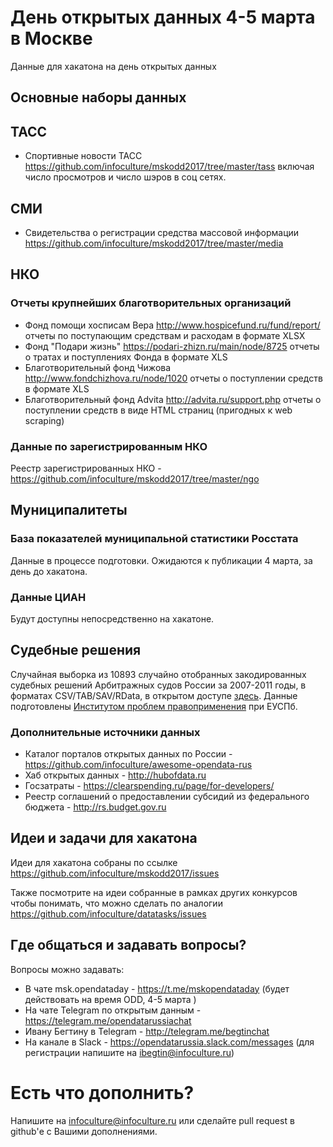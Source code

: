 # День открытых данных 4-5 марта в Москве
Данные для хакатона на день открытых данных

## Основные наборы данных

## ТАСС

* Спортивные новости ТАСС https://github.com/infoculture/mskodd2017/tree/master/tass включая число просмотров и число шэров в соц сетях. 

## СМИ

* Свидетельства о регистрации средства массовой информации https://github.com/infoculture/mskodd2017/tree/master/media

## НКО
 
### Отчеты крупнейших благотворительных организаций
* Фонд помощи хосписам Вера http://www.hospicefund.ru/fund/report/ отчеты по поступающим средствам и расходам в формате XLSX
* Фонд "Подари жизнь" https://podari-zhizn.ru/main/node/8725 отчеты о тратах и поступлениях Фонда в формате XLS
* Благотворительный фонд Чижова http://www.fondchizhova.ru/node/1020 отчеты о поступлении средств в формате XLS
* Благотворительный фонд Advita http://advita.ru/support.php отчеты о поступлении средств в виде HTML страниц (пригодных к web scraping)

### Данные по зарегистрированным НКО

Реестр зарегистрированных НКО - https://github.com/infoculture/mskodd2017/tree/master/ngo  

## Муниципалитеты 

### База показателей муниципальной статистики Росстата

Данные в процессе подготовки. Ожидаются к публикации 4 марта, за день до хакатона.

### Данные ЦИАН

Будут доступны непосредственно на хакатоне.

## Судебные решения

Случайная выборка из 10893 случайно отобранных закодированных судебных решений Арбитражных судов России за 2007-2011 годы, в форматах CSV/TAB/SAV/RData, в открытом доступе [здесь](https://dataverse.harvard.edu/dataset.xhtml?persistentId=doi:10.7910/DVN/OZDBNP).
Данные подготовлены [Институтом проблем правоприменения](http://enforce.spb.ru/) при ЕУСПб.

### Дополнительные источники данных

* Каталог порталов открытых данных по России - https://github.com/infoculture/awesome-opendata-rus
* Хаб открытых данных - http://hubofdata.ru
* Госзатраты - https://clearspending.ru/page/for-developers/
* Реестр соглашений о предоставлении субсидий из федерального бюджета - http://rs.budget.gov.ru


## Идеи и задачи для хакатона

Идеи для хакатона собраны по ссылке https://github.com/infoculture/mskodd2017/issues

Также посмотрите на идеи собранные в рамках других конкурсов чтобы понимать, что можно сделать по аналогии 
https://github.com/infoculture/datatasks/issues

## Где общаться и задавать вопросы?

Вопросы можно задавать: 
* В чате msk.opendataday - https://t.me/mskopendataday (будет действовать на время ODD, 4-5 марта )
* На чате Telegram по открытым данным - https://telegram.me/opendatarussiachat
* Ивану Бегтину в Telegram - http://telegram.me/begtinchat
* На канале в Slack - https://opendatarussia.slack.com/messages (для регистрации напишите на ibegtin@infoculture.ru)

# Есть что дополнить?

Напишите на infoculture@infoculture.ru или сделайте pull request в github'е с Вашими дополнениями. 
